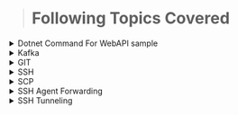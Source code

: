 > # Following Topics Covered
<details> <summary> Dotnet Command For WebAPI sample </summary>
 
 > This repository has the GIT commands for day-to-day work

[Dotnet Commands](https://github.com/Avinashlikes/Resources/blob/master/DotnetProjectUsingCommand.md)
 </details>

<details><summary> Kafka </summary>

> This repository has the complete code related to kafka producers/consumers using spring boot.

 - [Setup-Kafka](https://github.com/Avinashlikes/Resources/blob/master/Kafka.md)

> Securing your Kafka Cluster using SSL

 - [Kafka SSL SetUp](https://github.com/Avinashlikes/Resources/blob/master/Kafka_Security.md)

</details>

<details> <summary> GIT </summary>
 
 > This repository has the GIT commands for day-to-day work

[GIT Commands](https://github.com/Avinashlikes/Resources/blob/master/GIT.md)
 </details>

<details><summary> SSH </summary>

> This repository has the list of linux commands for day-to-day work

[Command List](https://github.com/Avinashlikes/Resources/blob/master/Ssh_Command_Lists.md)

> This repository has the complete code related to SSH for day-to-day work

[SSH Commands](https://github.com/Avinashlikes/Resources/blob/master/SSH.md)

</details>
<details><summary> SCP </summary>

> This repository has the SCP commands for day-to-day work

[SCP Command](https://github.com/Avinashlikes/Resources/blob/master/SCP.md)

</details>
<details><summary> SSH Agent Forwarding </summary>

> This repository has ssh agent forwarding for day-to-day work

[SSH Agent Forwarding](https://github.com/Avinashlikes/Resources/blob/master/SSH_Agent_Forwarding.md)

</details>
</details>
<details><summary> SSH Tunneling </summary>

> This repository has ssh tunneling for day-to-day work

[SSH Tunneling](https://github.com/Avinashlikes/Resources/blob/master/SSH_Tunneling.md)

</details>



 
 
